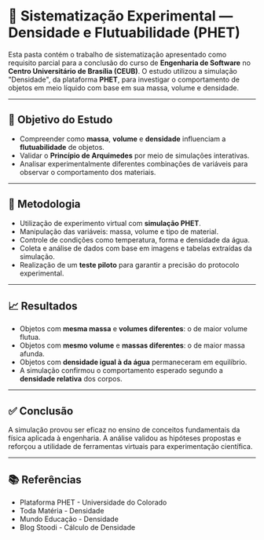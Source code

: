 # 🧪 Sistematização Experimental — Densidade e Flutuabilidade (PHET)

Esta pasta contém o trabalho de sistematização apresentado como requisito parcial para a conclusão do curso de **Engenharia de Software** no **Centro Universitário de Brasília (CEUB)**. O estudo utilizou a simulação "Densidade", da plataforma **PHET**, para investigar o comportamento de objetos em meio líquido com base em sua massa, volume e densidade.

---

## 🎯 Objetivo do Estudo

- Compreender como **massa**, **volume** e **densidade** influenciam a **flutuabilidade** de objetos.
- Validar o **Princípio de Arquimedes** por meio de simulações interativas.
- Analisar experimentalmente diferentes combinações de variáveis para observar o comportamento dos materiais.

---

## 🔬 Metodologia

- Utilização de experimento virtual com **simulação PHET**.
- Manipulação das variáveis: massa, volume e tipo de material.
- Controle de condições como temperatura, forma e densidade da água.
- Coleta e análise de dados com base em imagens e tabelas extraídas da simulação.
- Realização de um **teste piloto** para garantir a precisão do protocolo experimental.

---

## 📈 Resultados

- Objetos com **mesma massa** e **volumes diferentes**: o de maior volume flutua.
- Objetos com **mesmo volume** e **massas diferentes**: o de maior massa afunda.
- Objetos com **densidade igual à da água** permaneceram em equilíbrio.
- A simulação confirmou o comportamento esperado segundo a **densidade relativa** dos corpos.

---

## ✅ Conclusão

A simulação provou ser eficaz no ensino de conceitos fundamentais da física aplicada à engenharia. A análise validou as hipóteses propostas e reforçou a utilidade de ferramentas virtuais para experimentação científica.

---

## 📚 Referências

- Plataforma PHET - Universidade do Colorado  
- Toda Matéria - Densidade  
- Mundo Educação - Densidade  
- Blog Stoodi - Cálculo de Densidade
